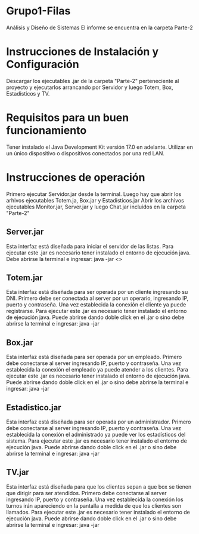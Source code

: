 # Grupo1-Filas
 Análisis y Diseño de Sistemas
 El informe se encuentra en la carpeta Parte-2

# Instrucciones de Instalación y Configuración
Descargar los ejecutables .jar de la carpeta "Parte-2" perteneciente al proyecto y ejecutarlos arrancando por Servidor y luego Totem, Box, Estadisticos y TV.

# Requisitos para un buen funcionamiento
Tener instalado el Java Development Kit versión 17.0 en adelante.
Utilizar en un único dispositivo o dispositivos conectados por una red LAN.

# Instrucciones de operación
Primero ejecutar Servidor.jar desde la terminal. Luego hay que abrir los arhivos ejecutables Totem.ja, Box.jar y Estadisticos.jar
Abrir los archivos ejecutables Monitor.jar, Server.jar y luego Chat.jar incluidos en la carpeta "Parte-2"

## Server.jar
Esta interfaz está diseñada para iniciar el servidor de las listas.
Para ejecutar este .jar es necesario tener instalado el entorno de ejecución java.
Debe abrirse la terminal e ingresar:
java -jar <<direccion de Servidor.jar>>

## Totem.jar
Esta interfaz está diseñada para ser operada por un cliente ingresando su DNI. 
Primero debe ser conectada al server por un operario, ingresando IP, puerto y contraseña. Una vez establecida la conexión el cliente ya puede registrarse.
Para ejecutar este .jar es necesario tener instalado el entorno de ejecución java.
Puede abrirse dando doble click en el .jar o sino debe abrirse la terminal e ingresar:
java -jar <direccion de Totem.jar>

## Box.jar
Esta interfaz está diseñada para ser operada por un empleado. Primero debe conectarse al server ingresando IP, puerto y contraseña. 
Una vez establecida la conexión el empleado ya puede atender a los clientes.
Para ejecutar este .jar es necesario tener instalado el entorno de ejecución java.
Puede abrirse dando doble click en el .jar o sino debe abrirse la terminal e ingresar:
java -jar <direccion de Box.jar>

## Estadistico.jar
Esta interfaz está diseñada para ser operada por un administrador.  Primero debe conectarse al server ingresando IP, puerto y contraseña. 
Una vez establecida la conexión el administrado ya puede ver los estadísticos del sistema.
Para ejecutar este .jar es necesario tener instalado el entorno de ejecución java.
Puede abrirse dando doble click en el .jar o sino debe abrirse la terminal e ingresar:
java -jar <direccion de Estadistico.jar>

## TV.jar
Esta interfaz está diseñada para que los clientes sepan a que box se tienen que dirigir para ser atendidos.  Primero debe conectarse al server ingresando IP, puerto y contraseña. 
Una vez establecida la conexión los turnos irán apareciendo en la pantalla a medida de que los clientes son llamados.
Para ejecutar este .jar es necesario tener instalado el entorno de ejecución java.
Puede abrirse dando doble click en el .jar o sino debe abrirse la terminal e ingresar:
java -jar <direccion de TV.jar>
